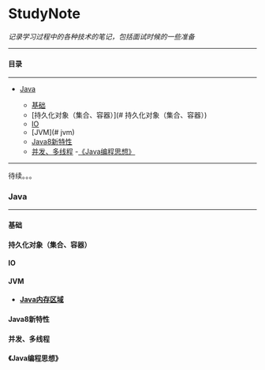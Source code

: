 # StudyNote
_记录学习过程中的各种技术的笔记，包括面试时候的一些准备_  

***
#### **目录**

***

- [Java](#java)
  
    - [基础](#基础)
    - [持久化对象（集合、容器）](# 持久化对象（集合、容器）)
    - [IO](#IO)
    - [JVM](# jvm)
    - [Java8新特性](#Java8新特性) 
    - [并发、多线程](#并发、多线程)
-[《Java编程思想》](#《Java编程思想》)
    
***
待续。。。
### Java
***
#### 基础
#### 持久化对象（集合、容器）
#### IO
#### JVM
* **[Java内存区域](docs/java/JVM/Java内存区域与内存溢出异常.md)**
#### Java8新特性
#### 并发、多线程
#### 《Java编程思想》

